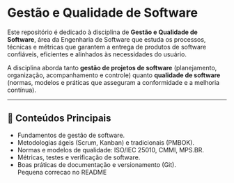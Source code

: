 # Gestão e Qualidade de Software

Este repositório é dedicado à disciplina de **Gestão e Qualidade de Software**, área da Engenharia de Software que estuda os processos, técnicas e métricas que garantem a entrega de produtos de software confiáveis, eficientes e alinhados às necessidades do usuário.

A disciplina aborda tanto **gestão de projetos de software** (planejamento, organização, acompanhamento e controle) quanto **qualidade de software** (normas, modelos e práticas que asseguram a conformidade e a melhoria contínua).

---

## 📌 Conteúdos Principais
- Fundamentos de gestão de software.  
- Metodologias ágeis (Scrum, Kanban) e tradicionais (PMBOK).  
- Normas e modelos de qualidade: ISO/IEC 25010, CMMI, MPS.BR.  
- Métricas, testes e verificação de software.  
- Boas práticas de documentação e versionamento (Git).  
Pequena correcao no README
